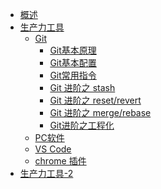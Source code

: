 <!-- _sidebar.md -->

* [概述](/README.md)
* [生产力工具](/tools/guide.md)
  * [Git]()
      * [Git基本原理](/tools/git/git.md)
      * [Git基本配置](/tools/git/setting.md)
      * [Git常用指令](/tools/git/basic.md)
      * [Git 进阶之 stash ](/tools/git/stash.md)
      * [Git 进阶之 reset/revert ](/tools/git/reset&revert.md)
      * [Git 进阶之 merge/rebase ](/tools/xcz/git/merge-and-rebase.md)
      * [Git进阶之工程化 ]()
  * [PC软件](/tools/pc.md)
  * [VS Code](/tools/vs.md)
  * [chrome 插件](/tools/chrome.md)
* [生产力工具-2](/tools/xcz/生产力工具-2/index.md)
